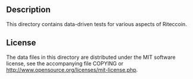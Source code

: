 Description
------------

This directory contains data-driven tests for various aspects of Riteccoin.

License
--------

The data files in this directory are distributed under the MIT software
license, see the accompanying file COPYING or
http://www.opensource.org/licenses/mit-license.php.

